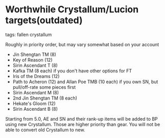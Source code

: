 # Worthwhile Crystallum/Lucion targets(outdated)
tags: fallen crystallum

Roughly in priority order, but may vary somewhat based on your account

- Jin Shengtan TM (8)
- Key of Reason (12)
- Sirin Ascendant T (8)
- Kafka TM (8 each) if you don't have other options for FT
- Iris of the Dreams (12)
- Path to Acheron (12) and Allan Poe TMB (10 each) if you own SN, but pull/off-rate some pieces first
- Sirin Ascendant M (8)
- 2nd Jin Shengtan TM (8 each)
- Hekate's Gloom (12)
- Sirin Ascendant B (8)

Starting from 5.0, AE and SN and their rank-up items will be added to BP using new Crystallum. Those are higher priority than gear. You will not be able to convert old Crystallum to new.